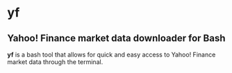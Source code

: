 # yf
## Yahoo! Finance market data downloader for Bash

**yf** is a bash tool that allows for quick and easy access to Yahoo! Finance market data through the terminal.
